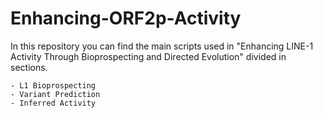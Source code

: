 # Enhancing-ORF2p-Activity

In this repository you can find the main scripts used in "Enhancing LINE-1 Activity Through Bioprospecting and Directed Evolution" divided in sections.

	- L1 Bioprospecting 
	- Variant Prediction
	- Inferred Activity
	